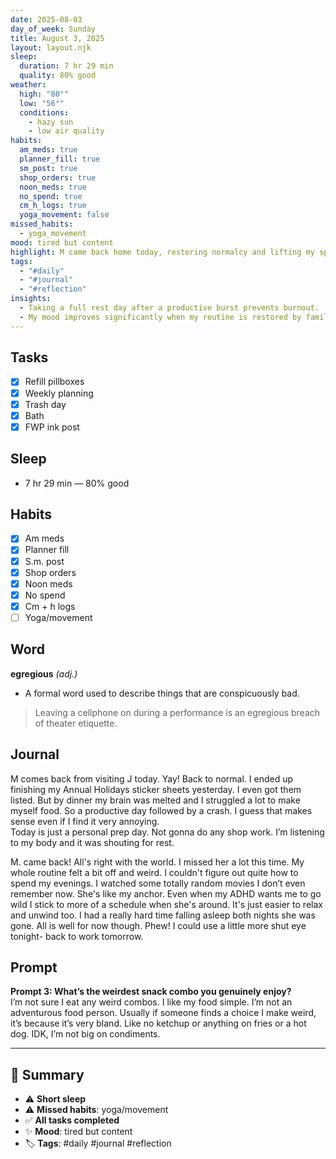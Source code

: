 ```yaml
---
date: 2025-08-03
day_of_week: Sunday
title: August 3, 2025
layout: layout.njk
sleep:
  duration: 7 hr 29 min
  quality: 80% good
weather:
  high: "80°"
  low: "56°"
  conditions:
    - hazy sun
    - low air quality
habits:
  am_meds: true
  planner_fill: true
  sm_post: true
  shop_orders: true
  noon_meds: true
  no_spend: true
  cm_h_logs: true
  yoga_movement: false
missed_habits:
  - yoga_movement
mood: tired but content
highlight: M came back home today, restoring normalcy and lifting my spirits.
tags:
  - "#daily"
  - "#journal"
  - "#reflection"
insights:
  - Taking a full rest day after a productive burst prevents burnout.
  - My mood improves significantly when my routine is restored by familiar company.
---
```


## Tasks
- [x] Refill pillboxes  
- [x] Weekly planning  
- [x] Trash day  
- [x] Bath  
- [x] FWP ink post  

## Sleep
- 7 hr 29 min — 80% good

## Habits
- [x] Am meds  
- [x] Planner fill  
- [x] S.m. post  
- [x] Shop orders  
- [x] Noon meds  
- [x] No spend  
- [x] Cm + h logs  
- [ ] Yoga/movement  

## Word
**egregious** *(adj.)*  
- A formal word used to describe things that are conspicuously bad.  
> Leaving a cellphone on during a performance is an egregious breach of theater etiquette.

## Journal
M comes back from visiting J today. Yay! Back to normal. I ended up finishing my Annual Holidays sticker sheets yesterday. I even got them listed. But by dinner my brain was melted and I struggled a lot to make myself food. So a productive day followed by a crash. I guess that makes sense even if I find it very annoying.  
Today is just a personal prep day. Not gonna do any shop work. I’m listening to my body and it was shouting for rest.

M. came back! All's right with the world. I missed her a lot this time. My whole routine felt a bit off and weird. I couldn't figure out quite how to spend my evenings. I watched some totally random movies I don’t even remember now. She's like my anchor. Even when my ADHD wants me to go wild I stick to more of a schedule when she's around. It's just easier to relax and unwind too. I had a really hard time falling asleep both nights she was gone. All is well for now though. Phew! I could use a little more shut eye tonight- back to work tomorrow.

## Prompt
**Prompt 3: What’s the weirdest snack combo you genuinely enjoy?**  
I’m not sure I eat any weird combos. I like my food simple. I’m not an adventurous food person. Usually if someone finds a choice I make weird, it’s because it’s very bland. Like no ketchup or anything on fries or a hot dog. IDK, I’m not big on condiments.

---

## 📌 Summary
- ⚠️ **Short sleep**  
- ⚠️ **Missed habits**: yoga/movement  
- ✅ **All tasks completed**  
- ✨ **Mood**: tired but content  
- 🏷️ **Tags**: #daily #journal #reflection